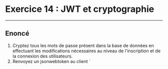 # Exercice 14 : JWT et cryptographie

---

## Enoncé

1. Cryptez tous les mots de passe présent dans la base de données en effectuant les modifications nécessaires au niveau de l'inscription et de la connexion des utilisateurs.
2. Renvoyez un jsonwebtoken au client
`